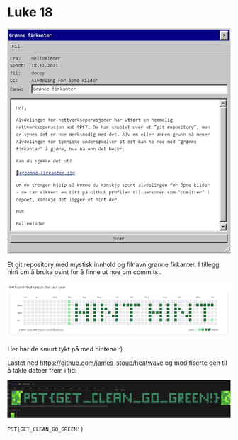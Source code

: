 # Luke 18

![](mail.jpg)

Et git repository med mystisk innhold og filnavn grønne firkanter. I tillegg hint om å bruke osint for å finne ut noe om commits..

![](hinthint.jpg)

Her har de smurt tykt på med hintene :)

Lastet ned https://github.com/james-stoup/heatwave og modifiserte den til å takle datoer frem i tid:

![](flag.png)

    PST{GET_CLEAN_GO_GREEN!}

